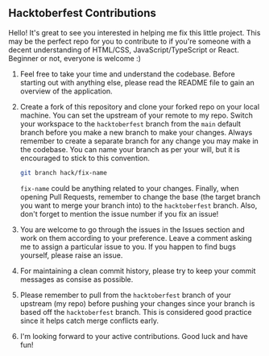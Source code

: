 ## Hacktoberfest Contributions

Hello! It's great to see you interested in helping me fix this little project. This may be the perfect repo for you to contribute to if you're someone with a decent understanding of HTML/CSS, JavaScript/TypeScript or React. Beginner or not, everyone is welcome :)

1. Feel free to take your time and understand the codebase. Before starting out with anything else, please read the README file to gain an overview of the application.

2. Create a fork of this repository and clone your forked repo on your local machine. You can set the upstream of your remote to my repo. Switch your workspace to the `hacktoberfest` branch from the `main` default branch before you make a new branch to make your changes. Always remember to create a separate branch for any change you may make in the codebase. You can name your branch as per your will, but it is encouraged to stick to this convention.

   ```bash
   git branch hack/fix-name
   ```

   `fix-name` could be anything related to your changes. Finally, when opening Pull Requests, remember to change the base (the target branch you want to merge your branch into) to the `hacktoberfest` branch. Also, don't forget to mention the issue number if you fix an issue!

3. You are welcome to go through the issues in the Issues section and work on them according to your preference. Leave a comment asking me to assign a particular issue to you. If you happen to find bugs yourself, please raise an issue.

4. For maintaining a clean commit history, please try to keep your commit messages as consise as possible.

5. Please remember to pull from the `hacktoberfest` branch of your upstream (my repo) before pushing your changes since your branch is based off the `hacktoberfest` branch. This is considered good practice since it helps catch merge conflicts early.

6. I'm looking forward to your active contributions. Good luck and have fun!

